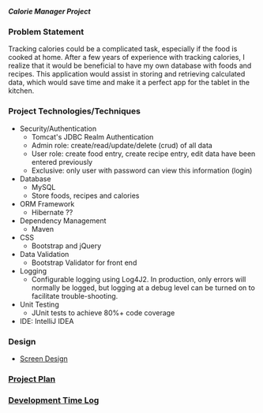 ***Calorie Manager Project***

### Problem Statement
Tracking calories could be a complicated task, especially if the food is cooked at home.
After a few years of experience with tracking calories, I realize that it would be beneficial to 
have my own database with foods and recipes. This application would assist in storing and
retrieving calculated  data, which would save time and make it a perfect app for the tablet in the kitchen.
 
### Project Technologies/Techniques 

* Security/Authentication
  * Tomcat's JDBC Realm Authentication
  * Admin role: create/read/update/delete (crud) of all data
  * User role: create food entry, create recipe entry, edit data have been entered previously
  * Exclusive: only user with password can view this information (login)
* Database
  * MySQL
  * Store foods, recipes and calories
* ORM Framework
  * Hibernate ??
* Dependency Management
  * Maven
* CSS 
  * Bootstrap and jQuery
* Data Validation
  * Bootstrap Validator for front end
* Logging
  * Configurable logging using Log4J2. In production, only errors will normally be logged, but logging at a debug level can be turned on to facilitate trouble-shooting. 
* Unit Testing
  * JUnit tests to achieve 80%+ code coverage 
* IDE: IntelliJ IDEA


### Design

* [Screen Design](DesignDocuments/Screens.md)

### [Project Plan](ProjectPlan.md)

### [Development Time Log](TimeLog.md)
